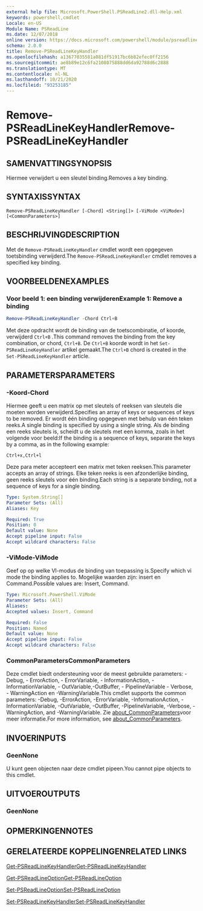 ```yaml
---
external help file: Microsoft.PowerShell.PSReadLine2.dll-Help.xml
keywords: powershell,cmdlet
Locale: en-US
Module Name: PSReadLine
ms.date: 12/07/2018
online version: https://docs.microsoft.com/powershell/module/psreadline/remove-psreadlinekeyhandler?view=powershell-7.1&WT.mc_id=ps-gethelp
schema: 2.0.0
title: Remove-PSReadLineKeyHandler
ms.openlocfilehash: a13677035581a081df51917bc6b82efec0ff2156
ms.sourcegitcommit: ae8b89e12c6fa2108075888dd6da92788d6c2888
ms.translationtype: MT
ms.contentlocale: nl-NL
ms.lasthandoff: 10/21/2020
ms.locfileid: "93253185"
---
```

# <span data-ttu-id="ea499-103">Remove-PSReadLineKeyHandler</span><span class="sxs-lookup"><span data-stu-id="ea499-103">Remove-PSReadLineKeyHandler</span></span>

## <span data-ttu-id="ea499-104">SAMENVATTING</span><span class="sxs-lookup"><span data-stu-id="ea499-104">SYNOPSIS</span></span>
<span data-ttu-id="ea499-105">Hiermee verwijdert u een sleutel binding.</span><span class="sxs-lookup"><span data-stu-id="ea499-105">Removes a key binding.</span></span>

## <span data-ttu-id="ea499-106">SYNTAXIS</span><span class="sxs-lookup"><span data-stu-id="ea499-106">SYNTAX</span></span>

```
Remove-PSReadLineKeyHandler [-Chord] <String[]> [-ViMode <ViMode>] [<CommonParameters>]
```

## <span data-ttu-id="ea499-107">BESCHRIJVING</span><span class="sxs-lookup"><span data-stu-id="ea499-107">DESCRIPTION</span></span>

<span data-ttu-id="ea499-108">Met de `Remove-PSReadLineKeyHandler` cmdlet wordt een opgegeven toetsbinding verwijderd.</span><span class="sxs-lookup"><span data-stu-id="ea499-108">The `Remove-PSReadLineKeyHandler` cmdlet removes a specified key binding.</span></span>

## <span data-ttu-id="ea499-109">VOORBEELDEN</span><span class="sxs-lookup"><span data-stu-id="ea499-109">EXAMPLES</span></span>

### <span data-ttu-id="ea499-110">Voor beeld 1: een binding verwijderen</span><span class="sxs-lookup"><span data-stu-id="ea499-110">Example 1: Remove a binding</span></span>

```powershell
Remove-PSReadLineKeyHandler -Chord Ctrl+B
```

<span data-ttu-id="ea499-111">Met deze opdracht wordt de binding van de toetscombinatie, of koorde, verwijderd `Ctrl+B` .</span><span class="sxs-lookup"><span data-stu-id="ea499-111">This command removes the binding from the key combination, or chord, `Ctrl+B`.</span></span> <span data-ttu-id="ea499-112">De `Ctrl+B` koorde wordt in het `Set-PSReadLineKeyHandler` artikel gemaakt.</span><span class="sxs-lookup"><span data-stu-id="ea499-112">The `Ctrl+B` chord is created in the `Set-PSReadLineKeyHandler` article.</span></span>

## <span data-ttu-id="ea499-113">PARAMETERS</span><span class="sxs-lookup"><span data-stu-id="ea499-113">PARAMETERS</span></span>

### <span data-ttu-id="ea499-114">-Koord</span><span class="sxs-lookup"><span data-stu-id="ea499-114">-Chord</span></span>

<span data-ttu-id="ea499-115">Hiermee geeft u een matrix op met sleutels of reeksen van sleutels die moeten worden verwijderd.</span><span class="sxs-lookup"><span data-stu-id="ea499-115">Specifies an array of keys or sequences of keys to be removed.</span></span> <span data-ttu-id="ea499-116">Er wordt één binding opgegeven met behulp van één teken reeks.</span><span class="sxs-lookup"><span data-stu-id="ea499-116">A single binding is specified by using a single string.</span></span> <span data-ttu-id="ea499-117">Als de binding een reeks sleutels is, scheidt u de sleutels met een komma, zoals in het volgende voor beeld:</span><span class="sxs-lookup"><span data-stu-id="ea499-117">If the binding is a sequence of keys, separate the keys by a comma, as in the following example:</span></span>

`Ctrl+x,Ctrl+l`

<span data-ttu-id="ea499-118">Deze para meter accepteert een matrix met teken reeksen.</span><span class="sxs-lookup"><span data-stu-id="ea499-118">This parameter accepts an array of strings.</span></span> <span data-ttu-id="ea499-119">Elke teken reeks is een afzonderlijke binding, geen reeks sleutels voor één binding.</span><span class="sxs-lookup"><span data-stu-id="ea499-119">Each string is a separate binding, not a sequence of keys for a single binding.</span></span>

```yaml
Type: System.String[]
Parameter Sets: (All)
Aliases: Key

Required: True
Position: 0
Default value: None
Accept pipeline input: False
Accept wildcard characters: False
```

### <span data-ttu-id="ea499-120">-ViMode</span><span class="sxs-lookup"><span data-stu-id="ea499-120">-ViMode</span></span>

<span data-ttu-id="ea499-121">Geef op op welke VI-modus de binding van toepassing is.</span><span class="sxs-lookup"><span data-stu-id="ea499-121">Specify which vi mode the binding applies to.</span></span> <span data-ttu-id="ea499-122">Mogelijke waarden zijn: insert en Command.</span><span class="sxs-lookup"><span data-stu-id="ea499-122">Possible values are: Insert, Command.</span></span>

```yaml
Type: Microsoft.PowerShell.ViMode
Parameter Sets: (All)
Aliases:
Accepted values: Insert, Command

Required: False
Position: Named
Default value: None
Accept pipeline input: False
Accept wildcard characters: False
```

### <span data-ttu-id="ea499-123">CommonParameters</span><span class="sxs-lookup"><span data-stu-id="ea499-123">CommonParameters</span></span>

<span data-ttu-id="ea499-124">Deze cmdlet biedt ondersteuning voor de meest gebruikte parameters: -Debug, - ErrorAction, - ErrorVariable, - InformationAction, -InformationVariable, - OutVariable,-OutBuffer, - PipelineVariable - Verbose, - WarningAction en -WarningVariable.</span><span class="sxs-lookup"><span data-stu-id="ea499-124">This cmdlet supports the common parameters: -Debug, -ErrorAction, -ErrorVariable, -InformationAction, -InformationVariable, -OutVariable, -OutBuffer, -PipelineVariable, -Verbose, -WarningAction, and -WarningVariable.</span></span> <span data-ttu-id="ea499-125">Zie [about_CommonParameters](http://go.microsoft.com/fwlink/?LinkID=113216)voor meer informatie.</span><span class="sxs-lookup"><span data-stu-id="ea499-125">For more information, see [about_CommonParameters](http://go.microsoft.com/fwlink/?LinkID=113216).</span></span>

## <span data-ttu-id="ea499-126">INVOER</span><span class="sxs-lookup"><span data-stu-id="ea499-126">INPUTS</span></span>

### <span data-ttu-id="ea499-127">Geen</span><span class="sxs-lookup"><span data-stu-id="ea499-127">None</span></span>

<span data-ttu-id="ea499-128">U kunt geen objecten naar deze cmdlet pipeen.</span><span class="sxs-lookup"><span data-stu-id="ea499-128">You cannot pipe objects to this cmdlet.</span></span>

## <span data-ttu-id="ea499-129">UITVOER</span><span class="sxs-lookup"><span data-stu-id="ea499-129">OUTPUTS</span></span>

### <span data-ttu-id="ea499-130">Geen</span><span class="sxs-lookup"><span data-stu-id="ea499-130">None</span></span>

## <span data-ttu-id="ea499-131">OPMERKINGEN</span><span class="sxs-lookup"><span data-stu-id="ea499-131">NOTES</span></span>

## <span data-ttu-id="ea499-132">GERELATEERDE KOPPELINGEN</span><span class="sxs-lookup"><span data-stu-id="ea499-132">RELATED LINKS</span></span>

[<span data-ttu-id="ea499-133">Get-PSReadLineKeyHandler</span><span class="sxs-lookup"><span data-stu-id="ea499-133">Get-PSReadLineKeyHandler</span></span>](Get-PSReadLineKeyHandler.md)

[<span data-ttu-id="ea499-134">Get-PSReadLineOption</span><span class="sxs-lookup"><span data-stu-id="ea499-134">Get-PSReadLineOption</span></span>](Get-PSReadLineOption.md)

[<span data-ttu-id="ea499-135">Set-PSReadLineOption</span><span class="sxs-lookup"><span data-stu-id="ea499-135">Set-PSReadLineOption</span></span>](Set-PSReadLineOption.md)

[<span data-ttu-id="ea499-136">Set-PSReadLineKeyHandler</span><span class="sxs-lookup"><span data-stu-id="ea499-136">Set-PSReadLineKeyHandler</span></span>](Set-PSReadLineKeyHandler.md)

